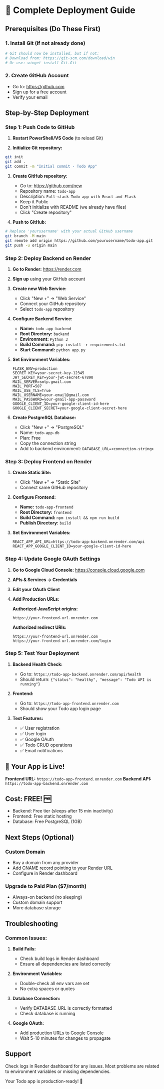 # 🚀 Complete Deployment Guide

## Prerequisites (Do These First)

### 1. Install Git (if not already done)
```bash
# Git should now be installed, but if not:
# Download from: https://git-scm.com/download/win
# Or use: winget install Git.Git
```

### 2. Create GitHub Account
- Go to: https://github.com
- Sign up for a free account
- Verify your email

## Step-by-Step Deployment

### Step 1: Push Code to GitHub

1. **Restart PowerShell/VS Code** (to reload Git)

2. **Initialize Git repository:**
```bash
git init
git add .
git commit -m "Initial commit - Todo App"
```

3. **Create GitHub repository:**
   - Go to: https://github.com/new
   - Repository name: `todo-app`
   - Description: `Full-stack Todo app with React and Flask`
   - Keep it Public
   - Don't initialize with README (we already have files)
   - Click "Create repository"

4. **Push to GitHub:**
```bash
# Replace 'yourusername' with your actual GitHub username
git branch -M main
git remote add origin https://github.com/yourusername/todo-app.git
git push -u origin main
```

### Step 2: Deploy Backend on Render

1. **Go to Render:** https://render.com
2. **Sign up** using your GitHub account
3. **Create new Web Service:**
   - Click "New +" → "Web Service"
   - Connect your GitHub repository
   - Select `todo-app` repository
   
4. **Configure Backend Service:**
   - **Name:** `todo-app-backend`
   - **Root Directory:** `backend`
   - **Environment:** `Python 3`
   - **Build Command:** `pip install -r requirements.txt`
   - **Start Command:** `python app.py`

5. **Set Environment Variables:**
   ```
   FLASK_ENV=production
   SECRET_KEY=your-secret-key-12345
   JWT_SECRET_KEY=your-jwt-secret-67890
   MAIL_SERVER=smtp.gmail.com
   MAIL_PORT=587
   MAIL_USE_TLS=True
   MAIL_USERNAME=your-email@gmail.com
   MAIL_PASSWORD=your-gmail-app-password
   GOOGLE_CLIENT_ID=your-google-client-id-here
   GOOGLE_CLIENT_SECRET=your-google-client-secret-here
   ```

6. **Create PostgreSQL Database:**
   - Click "New +" → "PostgreSQL"
   - Name: `todo-app-db`
   - Plan: Free
   - Copy the connection string
   - Add to backend environment: `DATABASE_URL=<connection-string>`

### Step 3: Deploy Frontend on Render

1. **Create Static Site:**
   - Click "New +" → "Static Site"
   - Connect same GitHub repository
   
2. **Configure Frontend:**
   - **Name:** `todo-app-frontend`
   - **Root Directory:** `frontend`
   - **Build Command:** `npm install && npm run build`
   - **Publish Directory:** `build`

3. **Set Environment Variables:**
   ```
   REACT_APP_API_URL=https://todo-app-backend.onrender.com/api
   REACT_APP_GOOGLE_CLIENT_ID=your-google-client-id-here
   ```

### Step 4: Update Google OAuth Settings

1. **Go to Google Cloud Console:** https://console.cloud.google.com
2. **APIs & Services → Credentials**
3. **Edit your OAuth Client**
4. **Add Production URLs:**

   **Authorized JavaScript origins:**
   ```
   https://your-frontend-url.onrender.com
   ```

   **Authorized redirect URIs:**
   ```
   https://your-frontend-url.onrender.com
   https://your-frontend-url.onrender.com/login
   ```

### Step 5: Test Your Deployment

1. **Backend Health Check:**
   - Go to: `https://todo-app-backend.onrender.com/api/health`
   - Should return: `{"status": "healthy", "message": "Todo API is running"}`

2. **Frontend:**
   - Go to: `https://todo-app-frontend.onrender.com`
   - Should show your Todo app login page

3. **Test Features:**
   - ✅ User registration
   - ✅ User login
   - ✅ Google OAuth
   - ✅ Todo CRUD operations
   - ✅ Email notifications

## 🎉 Your App is Live!

**Frontend URL:** `https://todo-app-frontend.onrender.com`
**Backend API:** `https://todo-app-backend.onrender.com`

## Cost: FREE! 🆓

- Backend: Free tier (sleeps after 15 min inactivity)
- Frontend: Free static hosting
- Database: Free PostgreSQL (1GB)

## Next Steps (Optional)

### Custom Domain
- Buy a domain from any provider
- Add CNAME record pointing to your Render URL
- Configure in Render dashboard

### Upgrade to Paid Plan ($7/month)
- Always-on backend (no sleeping)
- Custom domain support
- More database storage

## Troubleshooting

### Common Issues:

1. **Build Fails:**
   - Check build logs in Render dashboard
   - Ensure all dependencies are listed correctly

2. **Environment Variables:**
   - Double-check all env vars are set
   - No extra spaces or quotes

3. **Database Connection:**
   - Verify DATABASE_URL is correctly formatted
   - Check database is running

4. **Google OAuth:**
   - Add production URLs to Google Console
   - Wait 5-10 minutes for changes to propagate

## Support

Check logs in Render dashboard for any issues. Most problems are related to environment variables or missing dependencies.

Your Todo app is production-ready! 🚀
